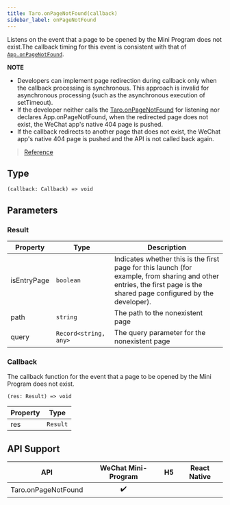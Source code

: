 ```yaml
---
title: Taro.onPageNotFound(callback)
sidebar_label: onPageNotFound
---
```


Listens on the event that a page to be opened by the Mini Program does not exist.The callback timing for this event is consistent with that of [`App.onPageNotFound`](https://developers.weixin.qq.com/miniprogram/en/dev/reference/api/App.html#onpagenotfoundobject-object).

**NOTE**
- Developers can implement page redirection during callback only when the callback processing is synchronous. This approach is invalid for asynchronous processing (such as the asynchronous execution of setTimeout).
- If the developer neither calls the [Taro.onPageNotFound](https://developers.weixin.qq.com/miniprogram/en/dev/api/base/app/app-event/wx.onPageNotFound.html) for listening nor declares App.onPageNotFound, when the redirected page does not exist, the WeChat app's native 404 page is pushed.
- If the callback redirects to another page that does not exist, the WeChat app's native 404 page is pushed and the API is not called back again.

> [Reference](https://developers.weixin.qq.com/miniprogram/dev/api/base/app/app-event/wx.onPageNotFound.html)

## Type

```tsx
(callback: Callback) => void
```

## Parameters

### Result

<table>
  <thead>
    <tr>
      <th>Property</th>
      <th>Type</th>
      <th>Description</th>
    </tr>
  </thead>
  <tbody>
    <tr>
      <td>isEntryPage</td>
      <td><code>boolean</code></td>
      <td>Indicates whether this is the first page for this launch (for example, from sharing and other entries, the first page is the shared page configured by the developer).</td>
    </tr>
    <tr>
      <td>path</td>
      <td><code>string</code></td>
      <td>The path to the nonexistent page</td>
    </tr>
    <tr>
      <td>query</td>
      <td><code>Record&lt;string, any&gt;</code></td>
      <td>The query parameter for the nonexistent page</td>
    </tr>
  </tbody>
</table>

### Callback

The callback function for the event that a page to be opened by the Mini Program does not exist.

```tsx
(res: Result) => void
```

<table>
  <thead>
    <tr>
      <th>Property</th>
      <th>Type</th>
    </tr>
  </thead>
  <tbody>
    <tr>
      <td>res</td>
      <td><code>Result</code></td>
    </tr>
  </tbody>
</table>

## API Support

|         API         | WeChat Mini-Program | H5 | React Native |
|:-------------------:|:-------------------:|:--:|:------------:|
| Taro.onPageNotFound |         ✔️          |    |              |
